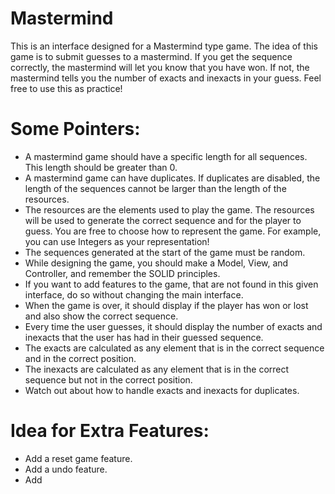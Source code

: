 # Mastermind
 This is an interface designed for a Mastermind type game. The idea of this game is to submit guesses to a mastermind.
 If you get the sequence correctly, the mastermind will let you know that you have won. If not, the mastermind tells you the number of exacts and inexacts in your guess.
 Feel free to use this as practice!
 
# Some Pointers:
 - A mastermind game should have a specific length for all sequences. This length should be greater than 0.
 - A mastermind game can have duplicates. If duplicates are disabled, the length of the sequences cannot be larger than the length of the resources.
 - The resources are the elements used to play the game. The resources will be used to generate the correct sequence and for the player to guess. You are free to choose how to represent the game. For example, you can use Integers as your representation!
 - The sequences generated at the start of the game must be random.
 - While designing the game, you should make a Model, View, and Controller, and remember the SOLID principles.
 - If you want to add features to the game, that are not found in this given interface, do so without changing the main interface.
 - When the game is over, it should display if the player has won or lost and also show the correct sequence.
 - Every time the user guesses, it should display the number of exacts and inexacts that the user has had in their guessed sequence.
 - The exacts are calculated as any element that is in the correct sequence and in the correct position.
 - The inexacts are calculated as any element that is in the correct sequence but not in the correct position.
 - Watch out about how to handle exacts and inexacts for duplicates.

# Idea for Extra Features:
 - Add a reset game feature.
 - Add a undo feature.
 - Add 
